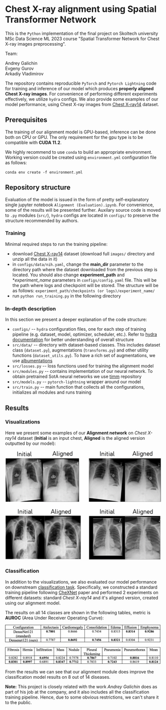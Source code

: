 # Chest X-ray alignment using Spatial Transformer Network

This is the `Python` implementation of the final project on Skoltech university MSc Data Science ML 2023 course "Spatial Transformer Network for Chest X-ray images preprocessing".

Team:

Andrey Galichin\
Evgeny Gurov\
Arkadiy Vladimirov

The repository contains reproducible `PyTorch` and `Pytorch Lightning` code for training and inference of our model which produces **properly aligned Chest X-ray images**. For convenience of performing different experiments effectively, we utilize `hydra` configs. We also provide some examples of our model performance, using Chest X-ray images from [Chest X-ray14](https://arxiv.org/pdf/1705.02315v5.pdf) dataset.

## Prerequisites

The training of our alignment model is GPU-based, inference can be done both on CPU or GPU. The only requirement for the gpu type is to be compatible with **CUDA 11.2**.

We highly recommend to use `conda` to build an appropriate environment. Working version could be created using `environment.yml` configuration file as follows:
```
conda env create -f environment.yml
```

## Repository structure

Evaluation of the model is issued in the form of pretty self-explanatory single jupyter notebook `Alignment (Evaluation).ipynb`. For convenience, some of the results will be presented further. Auxilary source code is moved to `.py` modules (`src/`), `hydra` configs are located in `configs/` to preserve the structure recommended by authors.

### Training

Minimal required steps to run the training pipeline:

* download [Chest X-ray14](https://nihcc.app.box.com/v/ChestXray-NIHCC/folder/36938765345) dataset (download full `images/` directory and unzip all the data in it)
* in `configs/data/nih.yaml`, change the **main_dir** parameter to the directory path where the dataset downloaded from the previous step is located.
  You should also change **experiment_path** and **experiment_name* parameters in `configs/config.yaml` file. This will be the path where logs and checkpoint will be stored. The structure will be as follows: `experiment_path/checkpoints (or logs)/experiment_name/`
* run `python run_training.py` in the following directory

### In-depth description

In this section we present a deeper explanation of the code structure:

* `configs/` -- `hydra` configuration files, one for each step of training pipeline (e.g. dataset, model, optimizer, scheduler, etc.). Refer to [hydra documentation](https://hydra.cc/docs/intro/) for better understanding of overall structure
* `src/data/` -- directory with dataset-based classes. This includes dataset class (`dataset.py`), augmentations (`transforms.py`) and other utility functions (`dataset_utils.py`). To have a rich set of augmentations, we use [albumentations](https://albumentations.ai/)
* `src/losses.py` -- loss functions used for training the alignment model
* `src/modules.py` -- contains implementation of our neural network. To obtain pretrained SotA neural networks we use [timm](https://github.com/huggingface/pytorch-image-models) repository
* `src/models.py` -- `pytorch-lightning` wrapper around our model
* `src/train.py` -- main function that collects all the configurations, initializes all modules and runs training

## Results

### Visualizations

Here we present some examples of our **Alignment network** on *Chest X-ray14* dataset (**Initial** is an input chest, **Aligned** is the aligned version outputted by our model):

<p align="center"><img src="images/alignment_results.png" width="600" /></p>

### Classification

In addition to the visualizations, we also evaluated our model performance on downstream [classification task](https://paperswithcode.com/sota/multi-label-classification-on-chestx-ray14). Specifically, we constructed a standard training pipeline following [CheXNet](https://arxiv.org/pdf/1711.05225v3.pdf) paper and performed 2 experiments on different datasets: standard *Chest X-ray14* and it's aligned version, created using our alignment model.

The results on all 14 classes are shown in the following tables, metric is **AUROC** (Area Under Receiver Operating Curve):

<p align="center"><img src="images/classification.png" width="700" /></p>

From the results we can see that our alignment module does improve the classification model results on 8 out of 14 diseases.

**Note:** This project is closely related with the work *Andrey Galichin* does as part of his job at the company, and it also includes all the classification training pipeline. Hence, due to some obvious restrictions, we can't share it to the public.
